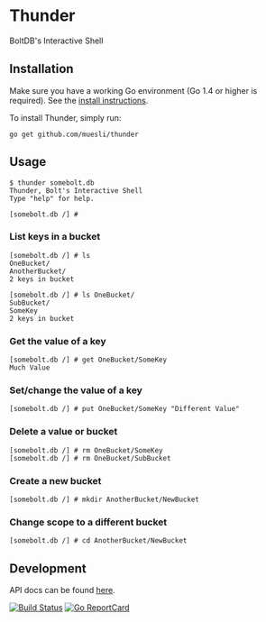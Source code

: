 Thunder
=======

BoltDB's Interactive Shell

## Installation

Make sure you have a working Go environment (Go 1.4 or higher is required).
See the [install instructions](http://golang.org/doc/install.html).

To install Thunder, simply run:

    go get github.com/muesli/thunder

## Usage

```
$ thunder somebolt.db
Thunder, Bolt's Interactive Shell
Type "help" for help.

[somebolt.db /] #
```

### List keys in a bucket

```
[somebolt.db /] # ls
OneBucket/
AnotherBucket/
2 keys in bucket

[somebolt.db /] # ls OneBucket/
SubBucket/
SomeKey
2 keys in bucket
```

### Get the value of a key

```
[somebolt.db /] # get OneBucket/SomeKey
Much Value
```

### Set/change the value of a key
```
[somebolt.db /] # put OneBucket/SomeKey "Different Value"
```

### Delete a value or bucket
```
[somebolt.db /] # rm OneBucket/SomeKey
[somebolt.db /] # rm OneBucket/SubBucket
```

### Create a new bucket
```
[somebolt.db /] # mkdir AnotherBucket/NewBucket
```

### Change scope to a different bucket
```
[somebolt.db /] # cd AnotherBucket/NewBucket
```

## Development

API docs can be found [here](http://godoc.org/github.com/muesli/thunder).

[![Build Status](https://travis-ci.org/muesli/thunder.svg?branch=master)](https://travis-ci.org/muesli/thunder)
[![Go ReportCard](http://goreportcard.com/badge/muesli/thunder)](http://goreportcard.com/report/muesli/thunder)
